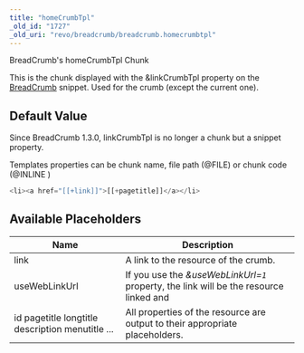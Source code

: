 ```yaml
---
title: "homeCrumbTpl"
_old_id: "1727"
_old_uri: "revo/breadcrumb/breadcrumb.homecrumbtpl"
---
```


 BreadCrumb's homeCrumbTpl Chunk

 This is the chunk displayed with the &linkCrumbTpl property on the [BreadCrumb](http://rtfm.modx.com/extras/revo/breadcrumb) snippet. Used for the crumb (except the current one).

## Default Value

 Since BreadCrumb 1.3.0, linkCrumbTpl is no longer a chunk but a snippet property.

 Templates properties can be chunk name, file path (@FILE) or chunk code (@INLINE )

 ``` php 
<li><a href="[[+link]]">[[+pagetitle]]</a></li>
```

## Available Placeholders

 | Name                                             | Description                                                                            |
 | ------------------------------------------------ | -------------------------------------------------------------------------------------- |
 | link                                             | A link to the resource of the crumb.                                                   |
 | useWebLinkUrl                                    | If you use the _&useWebLinkUrl=`1`_ property, the link will be the resource linked and |
 | id pagetitle longtitle description menutitle ... | All properties of the resource are output to their appropriate placeholders.           |